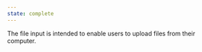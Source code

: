 ```yaml
---
state: complete
---
```


The file input is intended to enable users to upload files from their computer.